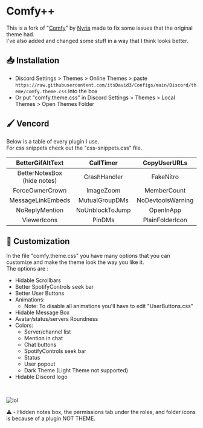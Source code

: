 # Comfy++
This is a fork of "[Comfy](https://github.com/Comfy-Themes/Discord)" by [Nyria](https://github.com/NYRI4) made to fix some issues that the original theme had.
<br>
I've also added and changed some stuff in a way that I think looks better.


## 📥 Installation
* Discord Settings > Themes > Online Themes > paste `https://raw.githubusercontent.com/itsDavid3/Configs/main/Discord/theme/comfy.theme.css` into the box
* Or put "comfy.theme.css" in Discord Settings > Themes > Local Themes > Open Themes Folder


## 🖌️ Vencord
Below is a table of every plugin I use. <br>
For css snippets check out the "css-snippets.css" file.

| BetterGifAltText | CallTimer | CopyUserURLs | FavoriteEmojiFirst | ShikiCodeblocks |
|:-------------:|:-------------:|:-------------:|:-------------:|:-------------:|
| BetterNotesBox (hide notes) | CrashHandler | FakeNitro | FixSpotifyEmbeds (5.69%) | ShowTimeouts |
| ForceOwnerCrown | ImageZoom | MemberCount | MessageClickActions | SilentMessageToggle |
| MessageLinkEmbeds | MutualGroupDMs | NoDevtoolsWarning | NoF1 | SpotifyCrack |
| NoReplyMention | NoUnblockToJump | OpenInApp | PermissionsViewer | SpotifyShareCommands |
| ViewerIcons | PinDMs | PlainFolderIcon | SearchReply | ValidUser |


## 📃 Customization
In the file "comfy.theme.css" you have many options that you can customize and make the theme look the way you like it.
<br>
The options are : 
* Hidable Scrollbars
* Better SpotifyControls seek bar
* Better User Buttons
* Animations:
    * Note: To disable all animations you'll have to edit "UserButtons.css"
* Hidable Message Box
* Avatar/status/servers Roundness
* Colors:
    * Server/channel list
    * Mention in chat
    * Chat buttons
    * SpotifyControls seek bar
    * Status
    * User popout
    * Dark Theme (Light Theme not supported)
* Hidable Discord logo
<br>

![lol](https://github.com/itsDavid3/Configs/assets/58404459/6fc03172-6f25-402b-bfd0-48312e49f4c1)

⚠️ - Hidden notes box, the permissions tab under the roles, and folder icons is because of a plugin NOT THEME.
